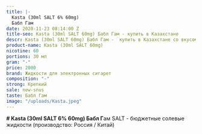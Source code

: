 ```yaml
---
title: |-
  Kasta (30ml SALT 6% 60mg)
  Бабл Гам
date: 2020-11-23 08:14:00 Z
title-seo: Kasta (30ml SALT 60mg) Бабл Гам - купить в Казахстане
descr: Kasta (30ml SALT 60mg) Бабл Гам -  купить в Казахстане со вкусом жвачки .
product-name: Kasta (30ml SALT 60mg)
nicotine: 60
portions: 30 мл
gram: "-"
price: 2000
brand: Жидкости для электронных сигарет
composition: "-"
strong: Крепкий
sale: new-snus
taste: Бабл Гам
image: "/uploads/Kasta.jpeg"
---
```


**# Kasta (30ml SALT 6% 60mg) Бабл Г**ам
SALT - бюджетные солевые жидкости (производство: Россия / Китай)